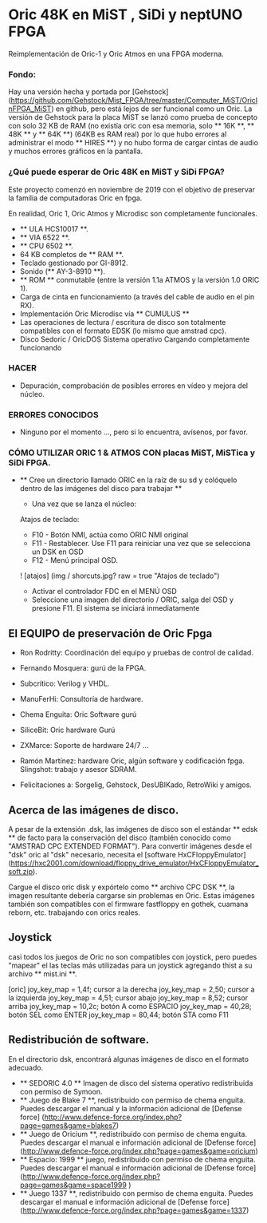 # Oric 48K en MiST , SiDi y neptUNO FPGA

Reimplementación de Oric-1 y Oric Atmos en una FPGA moderna.

### Fondo:

Hay una versión hecha y portada por [Gehstock] (https://github.com/Gehstock/Mist_FPGA/tree/master/Computer_MiST/OricInFPGA_MiST) en github, pero está lejos de ser funcional como un Oric. La versión de Gehstock para la placa MiST se lanzó como prueba de concepto con solo 32 KB de RAM (no existía oric con esa memoria, solo ** 16K **, ** 48K ** y ** 64K **) (64KB es RAM real) por lo que hubo errores al administrar el modo ** HIRES **) y no hubo forma de cargar cintas de audio y muchos errores gráficos en la pantalla.

### ¿Qué puede esperar de Oric 48K en MiST y SiDi FPGA?

Este proyecto comenzó en noviembre de 2019 con el objetivo de preservar la familia de computadoras Oric en fpga.

En realidad, Oric 1, Oric Atmos y Microdisc son completamente funcionales.
* ** ULA HCS10017 **.
* ** VIA 6522 **.
* ** CPU 6502 **.
* 64 KB completos de ** RAM **.
* Teclado gestionado por GI-8912.
* Sonido (** AY-3-8910 **).
* ** ROM ** conmutable (entre la versión 1.1a ATMOS y la versión 1.0 ORIC 1).
* Carga de cinta en funcionamiento (a través del cable de audio en el pin RX).
* Implementación Oric Microdisc vía ** CUMULUS **
* Las operaciones de lectura / escritura de disco son totalmente compatibles con el formato EDSK (lo mismo que amstrad cpc).
* Disco Sedoric / OricDOS Sistema operativo Cargando completamente funcionando

### HACER

 * Depuración, comprobación de posibles errores en vídeo y mejora del núcleo.


### ERRORES CONOCIDOS

   * Ninguno por el momento ..., pero si lo encuentra, avísenos, por favor.

### CÓMO UTILIZAR ORIC 1 & ATMOS CON placas MiST, MiSTica y SiDi FPGA.

* ** Cree un directorio llamado ORIC en la raíz de su sd y colóquelo dentro de las imágenes del disco para trabajar **

   * Una vez que se lanza el núcleo:

   Atajos de teclado:
   * F10 - Botón NMI, actúa como ORIC NMI original
   * F11 - Restablecer. Use F11 para reiniciar una vez que se selecciona un DSK en OSD
   * F12 - Menú principal OSD.

   ! [atajos] (img / shorcuts.jpg? raw = true "Atajos de teclado")

   * Activar el controlador FDC en el MENÚ OSD
   * Seleccione una imagen del directorio / ORIC, salga del OSD y presione F11. El sistema se iniciará inmediatamente



## El EQUIPO de preservación de Oric Fpga

   * Ron Rodritty: Coordinación del equipo y pruebas de control de calidad.
   * Fernando Mosquera: gurú de la FPGA.
   * Subcrítico: Verilog y VHDL.
   * ManuFerHi: Consultoría de hardware.
   * Chema Enguita: Oric Software gurú
   * SiliceBit: Oric hardware Gurú
   * ZXMarce: Soporte de hardware 24/7 ...
   * Ramón Martínez: hardware Oric, algún software y codificación fpga.
   Slingshot: trabajo y asesor SDRAM.

* Felicitaciones a: Sorgelig, Gehstock, DesUBIKado, RetroWiki y amigos.

## Acerca de las imágenes de disco.

  A pesar de la extensión .dsk, las imágenes de disco son el estándar ** edsk ** de facto para la conservación del disco (también conocido como "AMSTRAD CPC EXTENDED FORMAT"). Para convertir imágenes
  desde el "dsk" oric al "dsk" necesario, necesita el [software HxCFloppyEmulator] (https://hxc2001.com/download/floppy_drive_emulator/HxCFloppyEmulator_soft.zip).

  Cargue el disco oric disk y expórtelo como ** archivo CPC DSK **, la imagen resultante debería cargarse sin problemas en Oric.
  Estas imágenes también son compatibles con el firmware fastfloppy en gothek, cuamana reborn, etc. trabajando con orics reales.

## Joystick

 casi todos los juegos de Oric no son compatibles con joystick, pero puedes "mapear" el
las teclas más utilizadas para un joystick agregando thist a su archivo ** mist.ini **.

[oric]
joy_key_map = 1,4f; cursor a la derecha
joy_key_map = 2,50; cursor a la izquierda
joy_key_map = 4,51; cursor abajo
joy_key_map = 8,52; cursor arriba
joy_key_map = 10,2c; botón A como ESPACIO
joy_key_map = 40,28; botón SEL como ENTER
joy_key_map = 80,44; botón STA como F11

## Redistribución de software.

 En el directorio dsk, encontrará algunas imágenes de disco en el formato adecuado.

* ** SEDORIC 4.0 ** Imagen de disco del sistema operativo redistribuida con permiso de Symoon.
* ** Juego de Blake 7 **, redistribuido con permiso de chema enguita. Puedes descargar el manual y la información adicional de [Defense force] (http://www.defence-force.org/index.php?page=games&game=blakes7)
* ** Juego de Oricium **, redistribuido con permiso de chema enguita. Puedes descargar el manual e información adicional de [Defense force] (http://www.defence-force.org/index.php?page=games&game=oricium)
* ** Espacio: 1999 ** juego, redistribuido con permiso de chema enguita. Puedes descargar el manual e información adicional de [Defense force] (http://www.defence-force.org/index.php?page=games&game=space1999 )
* ** Juego 1337 **, redistribuido con permiso de chema enguita. Puedes descargar el manual e información adicional de [Defense force] (http://www.defence-force.org/index.php?page=games&game=1337)
